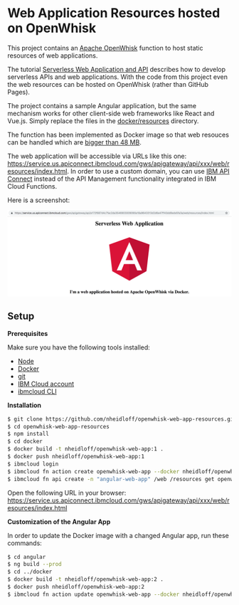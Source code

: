 # Web Application Resources hosted on OpenWhisk

This project contains an [Apache OpenWhisk](https://openwhisk.apache.org/) function to host static resources of web applications. 

The tutorial [Serverless Web Application and API](https://console.bluemix.net/docs/tutorials/serverless-api-webapp.html) describes how to develop serverless APIs and web applications. With the code from this project even the web resources can be hosted on OpenWhisk (rather than GitHub Pages).

The project contains a sample Angular application, but the same mechanism works for other client-side web frameworks like React and Vue.js. Simply replace the files in the [docker/resources](docker/resources) directory.

The function has been implemented as Docker image so that web resouces can be handled which are [bigger than 48 MB](https://console.bluemix.net/docs/openwhisk/openwhisk_reference.html#openwhisk_syslimits_codesize).

The web application will be accessible via URLs like this one: https://service.us.apiconnect.ibmcloud.com/gws/apigateway/api/xxx/web/resources/index.html. In order to use a custom domain, you can use [IBM API Connect](https://www.ibm.com/support/knowledgecenter/en/SSMNED_5.0.0/com.ibm.apic.apionprem.doc/create_env_506.html) instead of the API Management functionality integrated in IBM Cloud Functions.

Here is a screenshot:

![alt text](screenshot2.png "screenshot")

## Setup

**Prerequisites**

Make sure you have the following tools installed:

* [Node](https://nodejs.org/en/download/)
* [Docker](https://docs.docker.com/engine/installation/)
* [git](https://git-scm.com/downloads)
* [IBM Cloud account](https://ibm.biz/nheidloff)
* [ibmcloud CLI](https://console.bluemix.net/docs/cli/index.html)

**Installation**

```sh
$ git clone https://github.com/nheidloff/openwhisk-web-app-resources.git
$ cd openwhisk-web-app-resources
$ npm install
$ cd docker
$ docker build -t nheidloff/openwhisk-web-app:1 .
$ docker push nheidloff/openwhisk-web-app:1
$ ibmcloud login
$ ibmcloud fn action create openwhisk-web-app --docker nheidloff/openwhisk-web-app:1 --web true
$ ibmcloud fn api create -n "angular-web-app" /web /resources get openwhisk-web-app --response-type http
```

Open the following URL in your browser: https://service.us.apiconnect.ibmcloud.com/gws/apigateway/api/xxx/web/resources/index.html

**Customization of the Angular App**

In order to update the Docker image with a changed Angular app, run these commands:

```sh
$ cd angular
$ ng build --prod
$ cd ../docker
$ docker build -t nheidloff/openwhisk-web-app:2 .
$ docker push nheidloff/openwhisk-web-app:2
$ ibmcloud fn action update openwhisk-web-app --docker nheidloff/openwhisk-web-app:2 --web true
```
